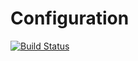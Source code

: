# Configuration

[![Build Status](https://travis-ci.org/adjivas/config.svg?branch=master)](https://travis-ci.org/adjivas/config)

